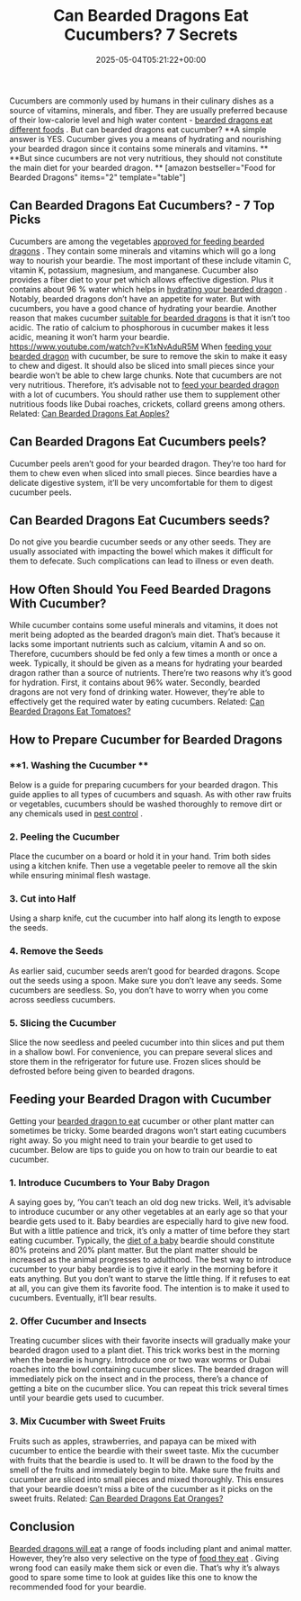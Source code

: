 ﻿---
layout: post
title: Can Bearded Dragons Eat Cucumbers? 7 Secrets
date: '2025-05-04T05:21:22+00:00'
categories:
- Guide
- Lizard
tags: []
slug: /can-bearded-dragons-eat-cucumbers/
lastmod: 2025-05-07T12:21:26+03:00
---

Cucumbers are commonly used by humans in their culinary dishes as a source of vitamins, minerals, and fiber.
They are usually preferred because of their low-calorie level and high water content -
[bearded dragons eat different foods](https://pestpolicy.com/what-do-bearded-dragons-eat/)
.
But can bearded dragons eat cucumber?
**A simple answer is YES. Cucumber gives you a means of hydrating and nourishing your bearded dragon since it contains some minerals and vitamins. **
**But since cucumbers are not very nutritious, they should not constitute the main diet for your bearded dragon. **
[amazon bestseller="Food for Bearded Dragons" items="2" template="table"]
## **Can Bearded Dragons Eat Cucumbers? - 7 Top Picks**
Cucumbers are among the vegetables
[approved for feeding bearded dragons](https://cvm.ncsu.edu/documents/caring-for-your-bearded-dragon/)
. They contain some minerals and vitamins which will go a long way to nourish your beardie.
The most important of these include vitamin C, vitamin K, potassium, magnesium, and manganese.
Cucumber also provides a fiber diet to your pet which allows effective digestion.
Plus it contains about 96 % water which helps in
[hydrating your bearded dragon](https://pestpolicy.com/can-bearded-dragons-eat-mushrooms/)
. Notably, bearded dragons don’t have an appetite for water. But with cucumbers, you have a good chance of hydrating your beardie.
Another reason that makes cucumber
[suitable for bearded dragons](https://pestpolicy.com/how-smart-are-bearded-dragons/)
is that it isn’t too acidic. The ratio of calcium to phosphorous in cucumber makes it less acidic, meaning it won’t harm your beardie.
https://www.youtube.com/watch?v=K1xNvAduR5M
When
[feeding your bearded dragon](https://pestpolicy.com/what-should-i-feed-my-bearded-dragon/)
with cucumber, be sure to remove the skin to make it easy to chew and digest. It should also be sliced into small pieces since your beardie won’t be able to chew large chunks.
Note that cucumbers are not very nutritious. Therefore, it’s advisable not to
[feed your bearded dragon](https://pestpolicy.com/can-bearded-dragons-eat-apples/)
with a lot of cucumbers.
You should rather use them to supplement other nutritious foods like Dubai roaches, crickets, collard greens among others.
Related:
[Can Bearded Dragons Eat Apples?](https://pestpolicy.com/can-bearded-dragons-eat-apples/)
## **Can Bearded Dragons Eat Cucumbers peels?**
Cucumber peels aren’t good for your bearded dragon. They’re too hard for them to chew even when sliced into small pieces.
Since beardies have a delicate digestive system, it’ll be very uncomfortable for them to digest cucumber peels.
## **Can Bearded Dragons Eat Cucumbers seeds?**
Do not give you beardie cucumber seeds or any other seeds. They are usually associated with impacting the bowel which makes it difficult for them to defecate. Such complications can lead to illness or even death.
## **How Often Should You Feed Bearded Dragons With Cucumber?**
While cucumber contains some useful minerals and vitamins, it does not merit being adopted as the bearded dragon’s main diet.
That’s because it lacks some important nutrients such as calcium, vitamin A and so on.
Therefore, cucumbers should be fed only a few times a month or once a week.
Typically, it should be given as a means for hydrating your bearded dragon rather than a source of nutrients. There’re two reasons why it’s good for hydration.
First, it contains about 96% water. Secondly, bearded dragons are not very fond of drinking water. However, they’re able to effectively get the required water by eating cucumbers.
Related:
[Can Bearded Dragons Eat Tomatoes?](https://pestpolicy.com/can-bearded-dragons-eat-tomatoes/)
## **How to Prepare Cucumber for Bearded Dragons**
### **1. Washing the Cucumber **
Below is a guide for preparing cucumbers for your bearded dragon. This guide applies to all types of cucumbers and squash.
As with other raw fruits or vegetables, cucumbers should be washed thoroughly to remove dirt or any chemicals used in
[pest control](https://pestpolicy.com/how-to-get-rid-of-termites/)
.
### **2. Peeling the Cucumber**
Place the cucumber on a board or hold it in your hand. Trim both sides using a kitchen knife. Then use a vegetable peeler to remove all the skin while ensuring minimal flesh wastage.
### **3. Cut into Half**
Using a sharp knife, cut the cucumber into half along its length to expose the seeds.
### **4. Remove the Seeds**
As earlier said, cucumber seeds aren’t good for bearded dragons. Scope out the seeds using a spoon.
Make sure you don’t leave any seeds. Some cucumbers are seedless. So, you don’t have to worry when you come across seedless cucumbers.
### **5. Slicing the Cucumber**
Slice the now seedless and peeled cucumber into thin slices and put them in a shallow bowl.
For convenience, you can prepare several slices and store them in the refrigerator for future use. Frozen slices should be defrosted before being given to bearded dragons.
## **Feeding your Bearded Dragon with Cucumber**
Getting your
[bearded dragon to eat](https://pestpolicy.com/can-bearded-dragons-eat-cabbage/)
cucumber or other plant matter can sometimes be tricky. Some bearded dragons won’t start eating cucumbers right away.
So you might need to train your beardie to get used to cucumber. Below are tips to guide you on how to train our beardie to eat cucumber.
### **1. Introduce Cucumbers to Your Baby Dragon**
A saying goes by, ‘You can’t teach an old dog new tricks. Well, it’s advisable to introduce cucumber or any other vegetables at an early age so that your beardie gets used to it.
Baby beardies are especially hard to give new food. But with a little patience and trick, it’s only a matter of time before they start eating cucumber.
Typically, the
[diet of a baby](https://pestpolicy.com/what-do-baby-lizards-eat/)
beardie should constitute 80% proteins and 20% plant matter. But the plant matter should be increased as the animal progresses to adulthood.
The best way to introduce cucumber to your baby beardie is to give it early in the morning before it eats anything.
But you don’t want to starve the little thing. If it refuses to eat at all, you can give them its favorite food. The intention is to make it used to cucumbers. Eventually, it’ll bear results.
### **2. Offer Cucumber and Insects**
Treating cucumber slices with their favorite insects will gradually make your bearded dragon used to a plant diet.
This trick works best in the morning when the beardie is hungry.
Introduce one or two wax worms or Dubai roaches into the bowl containing cucumber slices.
The bearded dragon will immediately pick on the insect and in the process, there’s a chance of getting a bite on the cucumber slice.
You can repeat this trick several times until your beardie gets used to cucumber.
### **3. Mix Cucumber with Sweet Fruits**
Fruits such as apples, strawberries, and papaya can be mixed with cucumber to entice the beardie with their sweet taste.
Mix the cucumber with fruits that the beardie is used to. It will be drawn to the food by the smell of the fruits and immediately begin to bite.
Make sure the fruits and cucumber are sliced into small pieces and mixed thoroughly. This ensures that your beardie doesn’t miss a bite of the cucumber as it picks on the sweet fruits.
Related:
[Can Bearded Dragons Eat Oranges?](https://pestpolicy.com/can-bearded-dragons-eat-oranges/)
## **Conclusion**
[Bearded dragons will eat](https://pestpolicy.com/can-bearded-dragons-eat-onions/)
a range of foods including plant and animal matter. However, they’re also very selective on the type of
[food they eat](https://pestpolicy.com/what-do-flea-larvae-eat/)
.
Giving wrong food can easily make them sick or even die.
That’s why it’s always good to spare some time to look at guides like this one to know the recommended food for your beardie.